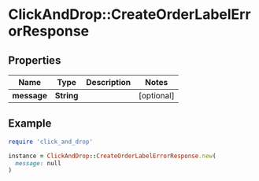 # ClickAndDrop::CreateOrderLabelErrorResponse

## Properties

| Name | Type | Description | Notes |
| ---- | ---- | ----------- | ----- |
| **message** | **String** |  | [optional] |

## Example

```ruby
require 'click_and_drop'

instance = ClickAndDrop::CreateOrderLabelErrorResponse.new(
  message: null
)
```

